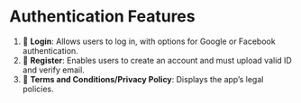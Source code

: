 # Authentication Features

1. 🔐 **Login**: Allows users to log in, with options for Google or Facebook authentication.
2. 📝 **Register**: Enables users to create an account and must upload valid ID and verify email.
3. 📜 **Terms and Conditions/Privacy Policy**: Displays the app’s legal policies.
